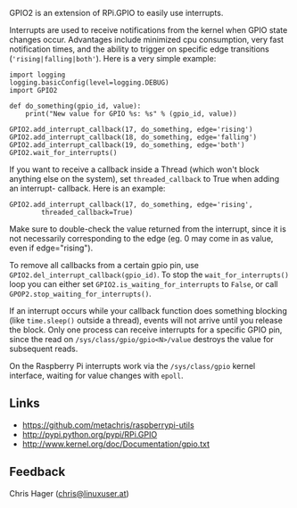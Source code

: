 GPIO2 is an extension of RPi.GPIO to easily use interrupts.

Interrupts are used to receive notifications from the kernel when GPIO state 
changes occur. Advantages include minimized cpu consumption, very fast
notification times, and the ability to trigger on specific edge transitions
(`'rising|falling|both'`). Here is a very simple example:

    import logging
    logging.basicConfig(level=logging.DEBUG)
    import GPIO2

    def do_something(gpio_id, value):
        print("New value for GPIO %s: %s" % (gpio_id, value))

    GPIO2.add_interrupt_callback(17, do_something, edge='rising')
    GPIO2.add_interrupt_callback(18, do_something, edge='falling')
    GPIO2.add_interrupt_callback(19, do_something, edge='both')
    GPIO2.wait_for_interrupts()

If you want to receive a callback inside a Thread (which won't block anything
else on the system), set `threaded_callback` to True when adding an interrupt-
callback. Here is an example:

    GPIO2.add_interrupt_callback(17, do_something, edge='rising',
            threaded_callback=True)

Make sure to double-check the value returned from the interrupt, since it
is not necessarily corresponding to the edge (eg. 0 may come in as value,
even if edge="rising").

To remove all callbacks from a certain gpio pin, use
`GPIO2.del_interrupt_callback(gpio_id)`. To stop the `wait_for_interrupts()`
loop you can either set `GPIO2.is_waiting_for_interrupts` to `False`, or call
`GPOP2.stop_waiting_for_interrupts()`.

If an interrupt occurs while your callback function does something blocking
(like `time.sleep()` outside a thread), events will not arrive until you
release the block. Only one process can receive interrupts for a specific GPIO
pin, since the read on `/sys/class/gpio/gpio<N>/value` destroys the value for
subsequent reads. 

On the Raspberry Pi interrupts work via the `/sys/class/gpio` kernel 
interface, waiting for value changes with `epoll`. 


Links
-----
* https://github.com/metachris/raspberrypi-utils
* http://pypi.python.org/pypi/RPi.GPIO
* http://www.kernel.org/doc/Documentation/gpio.txt


Feedback 
--------
Chris Hager (<chris@linuxuser.at>)